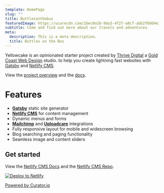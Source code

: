 ```yaml
---
template: HomePage
slug: ""
title: Buttlesonthebus
featuredImage: https://ucarecdn.com/1bec0a16-9da3-4f2f-a8cf-abb2f69d4e18/
subtitle: Come and find out more about our travels and adventures.
meta:
  description: This is a meta description.
  title: Buttles on the Bus
---
```

Yellowcake is an opinionated starter project created by [Thrive Digital](https://thriveweb.com.au/) a [Gold Coast Web Design](https://thriveweb.com.au/) studio. to help you create lightning fast websites with [Gatsby](https://gatsbyjs.org) and [Netlify CMS](https://netlifycms.org).

View the [project overview](https://thriveweb.com.au/the-lab/yellowcake-gatsby-react-js-starter-project/) and the [docs](https://github.com/thriveweb/yellowcake/blob/master/README.md).

# Features

* **[Gatsby](https://gatsbyjs.org)** static site generator
* **[Netlify CMS](https://github.com/netlify/netlify-cms)** for content management
* Dynamic menus and forms
* **[Mailchimp](http://mailchimp.com)** and **[Uploadcare](https://uploadcare.com)** integrations
* Fully responsive layout for mobile and widescreen browsing
* Blog searching and paging functionality
* Seamless image and content sliders

## Get started

View the [Netlify CMS Docs](https://www.netlifycms.org/docs/) and the [Netlify CMS Repo](https://github.com/netlify/netlify-cms).

[![Deploy to Netlify](https://www.netlify.com/img/deploy/button.svg)](https://app.netlify.com/start/deploy?repository=https://github.com/thriveweb/yellowcake&stack=cms)

<!-- Place <div> tag where you want the feed to appear -->
<div id="curator-feed-default-feed-layout"><a href="https://curator.io" target="_blank" class="crt-logo crt-tag">Powered by Curator.io</a></div>
<!-- The Javascript can be moved to the end of the html page before the </body> tag -->
<script type="text/javascript">
/* curator-feed-default-feed-layout */
(function(){
var i, e, d = document, s = "script";i = d.createElement("script");i.async = 1;
i.src = "https://cdn.curator.io/published/2893a3d0-16d9-405b-98c9-e9aff85e1f8b.js";
e = d.getElementsByTagName(s)[0];e.parentNode.insertBefore(i, e);
})();
</script>